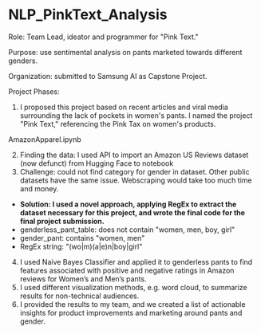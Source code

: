 # NLP_PinkText_Analysis
Role: Team Lead, ideator and programmer for "Pink Text." 

Purpose: use sentimental analysis on pants marketed towards different genders. 

Organization: submitted to Samsung AI as Capstone Project.

Project Phases:

1. I proposed this project based on recent articles and viral media surrounding the lack of pockets in women's pants. I named the project "Pink Text," referencing the Pink Tax on women's products. 

AmazonApparel.ipynb

2. Finding the data: I used API to import an Amazon US Reviews dataset (now defunct) from Hugging Face to notebook
3. Challenge: could not find category for gender in dataset. Other public datasets have the same issue. Webscraping would take too much time and money.
- **Solution: I used a novel approach, applying RegEx to extract the dataset necessary for this project, and wrote the final code for the final project submission.**
- genderless_pant_table: does not contain "women, men, boy, girl"
- gender_pant: contains "women, men"
- RegEx string: "(wo|m)(a|e)n|boy|girl"

4. I used Naive Bayes Classifier and applied it to genderless pants to find features associated with positive and negative ratings in Amazon reviews for Women’s and Men’s pants.
5. I used different visualization methods, e.g. word cloud, to summarize results for non-technical audiences.
6. I provided the results to my team, and we created a list of actionable insights for product improvements and marketing around pants and gender.
